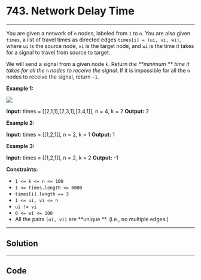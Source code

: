 # 743. Network Delay Time

---

You are given a network of `n` nodes, labeled from `1` to `n`. You are also given `times`, a list of travel times as directed edges `times[i] = (ui, vi, wi)`, where `ui` is the source node, `vi` is the target node, and `wi` is the time it takes for a signal to travel from source to target.

We will send a signal from a given node `k`. Return _the **minimum ** time it takes for all the_ `n` _nodes to receive the signal_. If it is impossible for all the `n` nodes to receive the signal, return `-1`.

 

**Example 1:**

![](https://assets.leetcode.com/uploads/2019/05/23/931_example_1.png)


**Input:** times = [[2,1,1],[2,3,1],[3,4,1]], n = 4, k = 2
**Output:** 2


**Example 2:**


**Input:** times = [[1,2,1]], n = 2, k = 1
**Output:** 1


**Example 3:**


**Input:** times = [[1,2,1]], n = 2, k = 2
**Output:** -1


 

**Constraints:**

  * `1 <= k <= n <= 100`
  * `1 <= times.length <= 6000`
  * `times[i].length == 3`
  * `1 <= ui, vi <= n`
  * `ui != vi`
  * `0 <= wi <= 100`
  * All the pairs `(ui, vi)` are **unique **. (i.e., no multiple edges.)

---

## Solution



---

## Code
```python


```